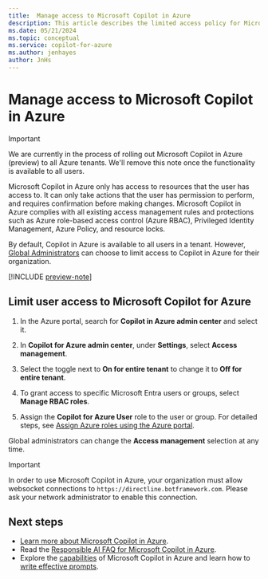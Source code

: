 ```yaml
---
title:  Manage access to Microsoft Copilot in Azure
description: This article describes the limited access policy for Microsoft Copilot in Azure (preview).
ms.date: 05/21/2024
ms.topic: conceptual
ms.service: copilot-for-azure
ms.author: jenhayes
author: JnHs
---
```


# Manage access to Microsoft Copilot in Azure

> [!IMPORTANT]
> We are currently in the process of rolling out Microsoft Copilot in Azure (preview) to all Azure tenants. We'll remove this note once the functionality is available to all users.

Microsoft Copilot in Azure only has access to resources that the user has access to. It can only take actions that the user has permission to perform, and requires confirmation before making changes. Microsoft Copilot in Azure complies with all existing access management rules and protections such as Azure role-based access control (Azure RBAC), Privileged Identity Management, Azure Policy, and resource locks.

By default, Copilot in Azure is available to all users in a tenant. However, [Global Administrators](/entra/identity/role-based-access-control/permissions-reference#global-administrator) can choose to limit access to Copilot in Azure for their organization.

[!INCLUDE [preview-note](includes/preview-note.md)]

## Limit user access to Microsoft Copilot for Azure

1. In the Azure portal, search for **Copilot in Azure admin center** and select it.

1. In **Copilot for Azure admin center**, under **Settings**, select **Access management**.

1. Select the toggle next to **On for entire tenant** to change it to **Off for entire tenant**.

1. To grant access to specific Microsoft Entra users or groups, select **Manage RBAC roles**.

1. Assign the **Copilot for Azure User** role to the user or group. For detailed steps, see [Assign Azure roles using the Azure portal](../role-based-access-control/role-assignments-portal.md).

Global administrators can change the **Access management** selection at any time.

> [!IMPORTANT]
> In order to use Microsoft Copilot in Azure, your organization must allow websocket connections to `https://directline.botframework.com`. Please ask your network administrator to enable this connection.



## Next steps

- [Learn more about Microsoft Copilot in Azure](overview.md).
- Read the [Responsible AI FAQ for Microsoft Copilot in Azure](responsible-ai-faq.md).
- Explore the [capabilities](capabilities.md) of Microsoft Copilot in Azure and learn how to [write effective prompts](write-effective-prompts.md).
